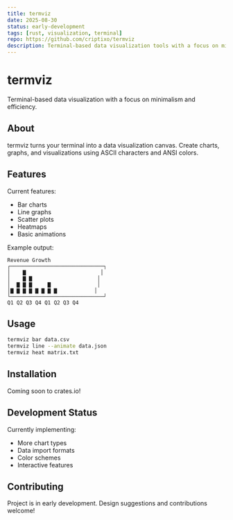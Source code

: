 ```yaml
---
title: termviz
date: 2025-08-30
status: early-development
tags: [rust, visualization, terminal]
repo: https://github.com/criptixo/termviz
description: Terminal-based data visualization tools with a focus on minimalism.
---
```


# termviz

Terminal-based data visualization with a focus on minimalism and efficiency.

## About

termviz turns your terminal into a data visualization canvas. Create charts, graphs, and visualizations using ASCII characters and ANSI colors.

## Features

Current features:
- Bar charts
- Line graphs
- Scatter plots
- Heatmaps
- Basic animations

Example output:
```
Revenue Growth
┌──────────────────────────────┐
│    ▇                        │
│    ▇ ▇                     │
│  ▇ ▇ ▇     ▇               │
│▇ ▇ ▇ ▇ ▇ ▇ ▇ ▇            │
└──────────────────────────────┘
Q1 Q2 Q3 Q4 Q1 Q2 Q3 Q4
```

## Usage

```bash
termviz bar data.csv
termviz line --animate data.json
termviz heat matrix.txt
```

## Installation

Coming soon to crates.io!

## Development Status

Currently implementing:
- More chart types
- Data import formats
- Color schemes
- Interactive features

## Contributing

Project is in early development. Design suggestions and contributions welcome!
